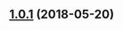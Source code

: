 <a name="1.0.1"></a>
## [1.0.1](https://github.com/AlejandroHerr/i2c-bus-promised/compare/v1.0.0...v1.0.1) (2018-05-20)
